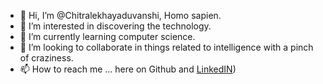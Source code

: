 - 👋 Hi, I’m @Chitralekhayaduvanshi, Homo sapien.
- 👀 I’m interested in discovering the technology.
- 🌱 I’m currently learning computer science.
- 💞️ I’m looking to collaborate in things related to intelligence with a pinch of craziness.
- 📫 How to reach me ... here on Github and <a href="https://www.linkedin.com/in/chitralekha-y">LinkedIN</a>)

<!---
Chitralekhayaduvanshi/Chitralekhayaduvanshi is a ✨ special ✨ repository because its `README.md` (this file) appears on your GitHub profile.
You can click the Preview link to take a look at your changes.
--->
